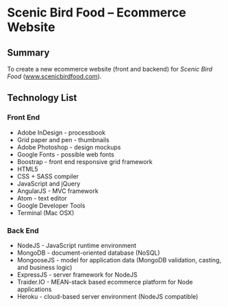 # Scenic Bird Food – Ecommerce Website

## Summary
To create a new ecommerce website (front and backend) for *Scenic Bird Food* (www.scenicbirdfood.com).

## Technology List
### Front End
* Adobe InDesign - processbook
* Grid paper and pen - thumbnails
* Adobe Photoshop - design mockups
* Google Fonts - possible web fonts
* Boostrap - front end responsive grid framework
* HTML5
* CSS + SASS compiler
* JavaScript and jQuery
* AngularJS - MVC framework
* Atom - text editor
* Google Developer Tools
* Terminal (Mac OSX)

### Back End
* NodeJS - JavaScript runtime environment
* MongoDB - document-oriented database (NoSQL)
* MongooseJS - model for application data (MongoDB validation, casting, and business logic)
* ExpressJS - server framework for NodeJS
* Traider.IO - MEAN-stack based ecommerce platform for Node applications
* Heroku - cloud-based server environment (NodeJS compatible)


